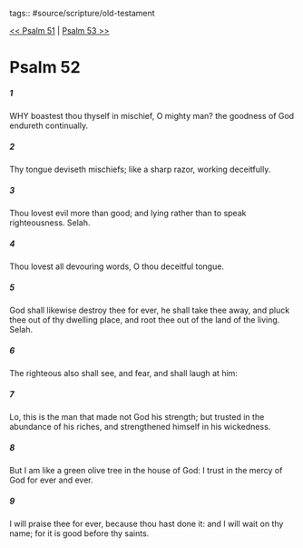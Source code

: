 tags:: #source/scripture/old-testament

[<< Psalm 51](/old-testament/19_Psalms/Psalm_51.md) | [Psalm 53 >>](/old-testament/19_Psalms/Psalm_53.md)

# Psalm 52

##### 1

WHY boastest thou thyself in mischief, O mighty man? the goodness of God endureth continually.

##### 2

Thy tongue deviseth mischiefs; like a sharp razor, working deceitfully.

##### 3

Thou lovest evil more than good; and lying rather than to speak righteousness. Selah.

##### 4

Thou lovest all devouring words, O thou deceitful tongue.

##### 5

God shall likewise destroy thee for ever, he shall take thee away, and pluck thee out of thy dwelling place, and root thee out of the land of the living. Selah.

##### 6

The righteous also shall see, and fear, and shall laugh at him:

##### 7

Lo, this is the man that made not God his strength; but trusted in the abundance of his riches, and strengthened himself in his wickedness.

##### 8

But I am like a green olive tree in the house of God: I trust in the mercy of God for ever and ever.

##### 9

I will praise thee for ever, because thou hast done it: and I will wait on thy name; for it is good before thy saints.
